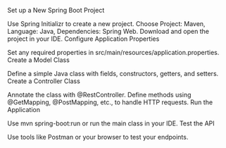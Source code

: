Set up a New Spring Boot Project

Use Spring Initializr to create a new project.
Choose Project: Maven, Language: Java, Dependencies: Spring Web.
Download and open the project in your IDE.
Configure Application Properties

Set any required properties in src/main/resources/application.properties.
Create a Model Class

Define a simple Java class with fields, constructors, getters, and setters.
Create a Controller Class

Annotate the class with @RestController.
Define methods using @GetMapping, @PostMapping, etc., to handle HTTP requests.
Run the Application

Use mvn spring-boot:run or run the main class in your IDE.
Test the API

Use tools like Postman or your browser to test your endpoints.
